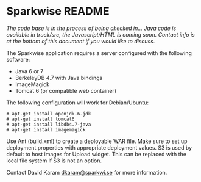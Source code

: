 # Sparkwise README #

_The code base is in the process of being checked in... Java code is available in truck/src, the Javascript/HTML is coming soon. Contact info is at the bottom of this document if you would like to discuss._

The Sparkwise application requires a server configured with the following software:

  * Java 6 or 7
  * BerkeleyDB 4.7 with Java bindings
  * ImageMagick
  * Tomcat 6 (or compatible web container)

The following configuration will work for Debian/Ubuntu:
```
# apt-get install openjdk-6-jdk
# apt-get install tomcat6
# apt-get install libdb4.7-java
# apt-get install imagemagick
```

Use Ant (build.xml) to create a deployable WAR file. Make sure to set up deployment.properties
with appropriate deployment values. S3 is used by default to host images for Upload widget. This
can be replaced with the local file system if S3 is not an option.

Contact David Karam dkaram@sparkwi.se for more information.